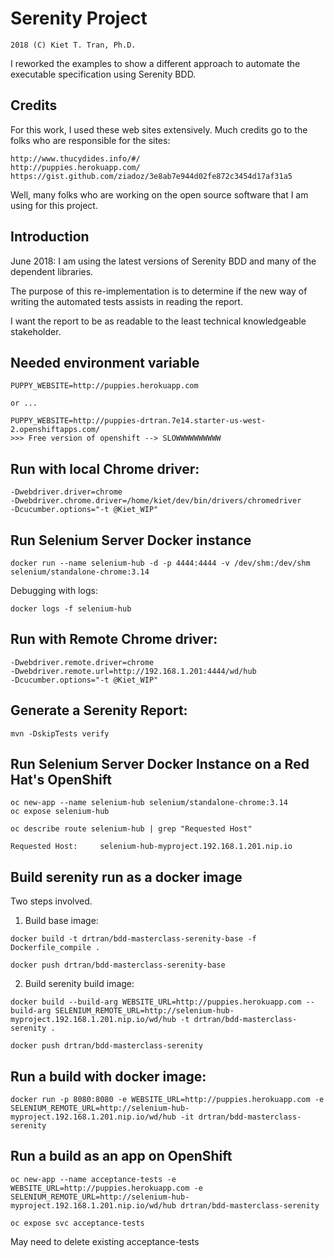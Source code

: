 # Serenity Project 
`2018 (C) Kiet T. Tran, Ph.D.`

I reworked the examples to show a different approach to automate the executable 
specification using Serenity BDD.

## Credits
For this work, I used these web sites extensively. Much credits
go to the folks who are responsible for the sites:

```
http://www.thucydides.info/#/
http://puppies.herokuapp.com/
https://gist.github.com/ziadoz/3e8ab7e944d02fe872c3454d17af31a5
```

Well, many folks who are working on the open source software that I am using for 
this project.

## Introduction
June 2018: I am using the latest versions of Serenity BDD and many of 
the dependent libraries.

The purpose of this re-implementation is to determine if the new way of writing
the automated tests assists in reading the report.

I want the report to be as readable to the least technical knowledgeable stakeholder.

## Needed environment variable

```
PUPPY_WEBSITE=http://puppies.herokuapp.com

or ...

PUPPY_WEBSITE=http://puppies-drtran.7e14.starter-us-west-2.openshiftapps.com/
>>> Free version of openshift --> SLOWWWWWWWWWW
```

## Run with local Chrome driver:

```
-Dwebdriver.driver=chrome
-Dwebdriver.chrome.driver=/home/kiet/dev/bin/drivers/chromedriver
-Dcucumber.options="-t @Kiet_WIP"
```



## Run Selenium Server Docker instance

```
docker run --name selenium-hub -d -p 4444:4444 -v /dev/shm:/dev/shm selenium/standalone-chrome:3.14
```

Debugging with logs:

```
docker logs -f selenium-hub
```
## Run with Remote Chrome driver:

```
-Dwebdriver.remote.driver=chrome
-Dwebdriver.remote.url=http://192.168.1.201:4444/wd/hub
-Dcucumber.options="-t @Kiet_WIP"
```

## Generate a Serenity Report:

```
mvn -DskipTests verify
```

## Run Selenium Server Docker Instance on a Red Hat's OpenShift

```
oc new-app --name selenium-hub selenium/standalone-chrome:3.14
oc expose selenium-hub

oc describe route selenium-hub | grep "Requested Host"

Requested Host:		selenium-hub-myproject.192.168.1.201.nip.io
```


## Build serenity run as a docker image

Two steps involved. 

1. Build base image: 

```
docker build -t drtran/bdd-masterclass-serenity-base -f Dockerfile_compile .

docker push drtran/bdd-masterclass-serenity-base
```

2. Build serenity build image: 

```
docker build --build-arg WEBSITE_URL=http://puppies.herokuapp.com --build-arg SELENIUM_REMOTE_URL=http://selenium-hub-myproject.192.168.1.201.nip.io/wd/hub -t drtran/bdd-masterclass-serenity .

docker push drtran/bdd-masterclass-serenity

```

## Run a build with docker image:

```
docker run -p 8080:8080 -e WEBSITE_URL=http://puppies.herokuapp.com -e SELENIUM_REMOTE_URL=http://selenium-hub-myproject.192.168.1.201.nip.io/wd/hub -it drtran/bdd-masterclass-serenity
```

## Run a build as an app on OpenShift

```
oc new-app --name acceptance-tests -e WEBSITE_URL=http://puppies.herokuapp.com -e SELENIUM_REMOTE_URL=http://selenium-hub-myproject.192.168.1.201.nip.io/wd/hub drtran/bdd-masterclass-serenity

oc expose svc acceptance-tests

```

May need to delete existing acceptance-tests
